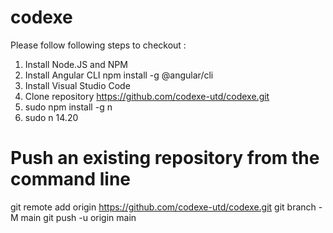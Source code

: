 # codexe
Please follow following steps to checkout :

1. Install Node.JS and NPM
2. Install Angular CLI
npm install -g @angular/cli
3. Install Visual Studio Code
4. Clone repository 
https://github.com/codexe-utd/codexe.git
5. sudo npm install -g n  
6. sudo n 14.20  



# Push an existing repository from the command line
git remote add origin https://github.com/codexe-utd/codexe.git
git branch -M main
git push -u origin main